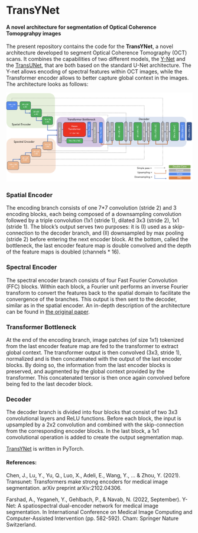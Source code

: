 # TransYNet
#### A novel architecture for segmentation of Optical Coherence Tomopgrahpy images

The present repository contains the code for the **TransYNet**, a novel architecture developed to segment Optical Coherence Tomography (OCT) scans. It combines the capabilities of two different models, the [Y-Net](https://arxiv.org/abs/2204.07613) and the [TransUNet](https://arxiv.org/abs/2102.04306), that are both based on the standard U-Net architecture. The Y-net allows encoding of spectral features within OCT images, while the Transformer encoder allows to better capture global context in the images. The architecture looks as follows: 

![TransYNet architecture](TransYNet_architecture.png "TransYNet architecture")

### Spatial Encoder
The  encoding branch consists of one 7*7 convolution (stride 2) and 3 encoding blocks, each being composed of a downsampling convolution followed by a triple convolution (1x1 (stride 1), dilated 3x3 (stride 2), 1x1 (stride 1). The block’s output serves two purposes: it is (I) used as a skip-connection to the decoder branch, and (II) downsampled by max pooling (stride 2) before entering the next encoder block. At the bottom, called the bottleneck, the last encoder feature map is double convolved and the depth of the feature maps is doubled (channels * 16). 

### Spectral Encoder
The spectral encoder branch consists of four Fast Fourier Convolution (FFC) blocks. Within each block, a Fourier unit performs an inverse Fourier transform to convert the features back to the spatial domain to facilitate the convergence of the branches. This output is then sent to the decoder, similar as in the spatial encoder. An in-depth description of the architecture can be found in [the original paper](https://arxiv.org/abs/2204.07613).

### Transformer Bottleneck
At the end of the encoding branch, image patches (of size 1x1) tokenized from the last encoder feature map are fed to the transformer to extract global context. The transformer output is then convolved (3x3, stride 1), normalized and is then concatenated with the output of the last encoder blocks. By doing so, the information from the last encoder blocks is preserved, and augmented by the global context provided by the transformer. This concatenated tensor is then once again convolved before being fed to the last decoder block.

### Decoder
The decoder branch is divided into four blocks that consist of two 3x3 convolutional layers and ReLU functions. Before each block, the input is upsampled by a 2x2 convolution and combined with the skip-connection from the corresponding encoder blocks. In the last block, a 1x1 convolutional operation is added to create the output segmentation map.

[TransYNet](/scripts/transynet.py) is written in PyTorch. 

#### References: 

Chen, J., Lu, Y., Yu, Q., Luo, X., Adeli, E., Wang, Y., ... & Zhou, Y. (2021). Transunet: Transformers make strong encoders for medical image segmentation. arXiv preprint arXiv:2102.04306.

Farshad, A., Yeganeh, Y., Gehlbach, P., & Navab, N. (2022, September). Y-Net: A spatiospectral dual-encoder network for medical image segmentation. In International Conference on Medical Image Computing and Computer-Assisted Intervention (pp. 582-592). Cham: Springer Nature Switzerland.




